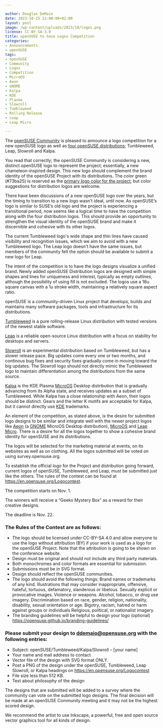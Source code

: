 ```yaml
---

author: Douglas DeMaio 
date: 2023-10-25 12:00:00+02:00
layout: post
image: /wp-content/uploads/2023/10/logos.png
license: CC-BY-SA-3.0
title: openSUSE to have Logos Competition 
categories:
- Announcements
- openSUSE
tags:
- openSUSE
- Community
- Logos
- Competition
- MicroOS
- Aeon
- GNOME
- Kalpa
- KDE
- Plasma
- Slowroll
- Tumbleweed
- Rolling Release
- Leap
- Leap Micro

---
```


The [openSUSE Community](https://www.opensuse.org/) is pleased to announce a logo competition for a new openSUSE logo as well as [four openSUSE distributions](https://get.opensuse.org/); Tumbleweed, Leap, Slowroll and Kalpa.

You read that correctly; the openSUSE Community is considering a new, distinct openSUSE logo to represent the project; essentially, a new chameleon-inspired design. This new logo should complement the brand identity of the openSUSE Project with its distributions. The color green (#73ba25) is reserved as the [primary logo color for the project](https://opensuse.github.io/branding-guidelines/), but color suggestions for distribution logos are welcome.

There have been discussions of a new openSUSE logo over the years, but the timing to transition to a new logo wasn’t ideal, until now. As openSUSE’s logo is similar to SUSE’s old logo and the project is experiencing a transitional period, now seems like a logical time to have the competition along with the four distribution logos. This should provide an opportunity to strengthen the visual identity of the openSUSE brand and make it discernible and cohesive with its other logos.

The current Tumbleweed logo's wide shape and thin lines have caused visibility and recognition issues, which we aim to avoid with a new Tumbleweed logo. The Leap logo doesn't have the same issues, but members of the community felt the option should be available to submit a new logo for Leap.

The intent of the competition is to have the logo designs visualize a unified brand. Newly added openSUSE Distribution logos are designed with simple shapes and lines for uniqueness and interest, typically as empty outlines, although the possibility of using fill is not excluded. The logos use a 16u square canvas with a 1u stroke width, maintaining a relatively square aspect ratio.

openSUSE is a community-driven Linux project that develops, builds and maintains many software packages, tools and infrastructure for its distributions.

[Tumbleweed](https://get.opensuse.org/tumbleweed/) is a pure rolling-release Linux distribution with tested versions of the newest stable software.

[Leap](https://get.opensuse.org/leap/) is a reliable open-source Linux distribution with a focus on stability for desktops and servers.

[Slowroll](https://en.opensuse.org/openSUSE:Slowroll) is an experimental distribution based on Tumbleweed, but has a slower release pace. Big updates come every one or two months, and continous bug fixes and security fixes gradually come in moving toward the big updates. The Slowroll logo should not directly mimic the Tumbleweed logo to maintain differentiation among the distributions from the same source.

[Kalpa](https://get.opensuse.org/microos/) is the KDE Plasma [MicroOS](https://get.opensuse.org/microos/) Desktop distribution that is gradually advancing from its Alpha state, and receives updates as a subset of Tumbleweed. While Kalpa has a close relationship with Aeon, their logos should be distinct. Gears and the letter K motifs are acceptable for Kalpa, but it cannot directly use [KDE](https://kde.org/) trademarks.

An element of the competition, as stated above, is the desire for submitted logo designs to be similar and integrate well with the newer project logos like [Aeon](https://get.opensuse.org/microos/) (a [GNOME](https://www.gnome.org/) MicroOS Desktop distribution), [MicroOS](https://get.opensuse.org/microos/) and [Leap Micro](https://get.opensuse.org/leapmicro/). There is a desire for all the logos together to show a cohesive brand identity for openSUSE and its distributions.

The logos will be selected for the marketing material at events, on its websites as well as on clothing. All the logos submitted will be voted on using survey.opensuse.org.

To establish the official logo for the Project and distribution going forward, current logos of openSUSE, Tumbleweed, and Leap, must be submitted just like the others. The rules of the contest can be found at <https://en.opensuse.org/Logocontest>.

The competition starts on Nov. 1.

The winners will receive a “Geeko Mystery Box” as a reward for their creative designs.

The deadline is Nov. 22. 

### The Rules of the Contest are as follows:

* The logo should be licensed under CC-BY-SA 4.0 and allow everyone to use the logo without attribution (BY) if your work is used as a logo for the openSUSE Project. Note that the attribution is going to be shown on the conference website.
* Design must be original and should not include any third party materials.
* Both monochromes and color formats are essential for submission.
* Submissions must be in SVG format.
* Design should reflect the openSUSE communities.
* The logo should avoid the following things:
	Brand names or trademarks of any kind.
	Illustrations that may consider inappropriate, offensive, hateful, tortuous, defamatory, slanderous or libelous.
	Sexually explicit or provocative images.
	Violence or weapons.
	Alcohol, tobacco, or drug use imagery.
	Discrimination based on race, gender, religion, nationality, disability, sexual orientation or age.
	Bigotry, racism, hatred or harm against groups or individuals
	Religious, political, or nationalist imagery.
* The branding guidelines will be helpful to design your logo (optional) https://opensuse.github.io/branding-guidelines/

### Please submit your design to ddemaio@opensuse.org with the following entries:

* Subject: openSUSE/Tumbleweed/Kalpa/Slowroll – [your name]
* Your name and mail address to contact
* Vector file of the design with SVG format ONLY.
* Post a PNG of the design under the openSUSE, Tumbleweed, Leap Slowroll, or Kalpa headings on <https://en.opensuse.org/Logocontest>
* File size less than 512 KB.
* Text about philosophy of the design

The designs that are submitted will be added to a survey where the community can vote on the submitted logo designs. The final decision will be made at an openSUSE Community meeting and it may not be the highest scored design.

We recommend the artist to use Inkscape, a powerful, free and open source vector graphics tool for all kinds of design. 

<meta name="openSUSE, Community, competition, logo, vote, survey, Tumbleweed, Leap, Slowroll, Kalpa, Aeon, MicroOS, Leap Micro" content="HTML,CSS,XML,JavaScript">

